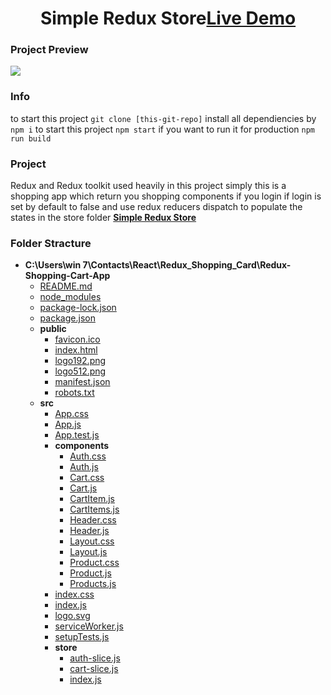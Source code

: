 <h1 align="center">Simple Redux Store<a href="https://storied-blini-e9cb0b.netlify.app/">Live Demo</a></h1>

### Project Preview

![](https://i.ibb.co/qYPZx65/storied-blini-e9cb0b-netlify-app.jpg)

### Info

to start this project `git clone [this-git-repo]`
install all dependiencies by `npm i`
to start this project `npm start`
if you want to run it for production `npm run build`

### Project

Redux and Redux toolkit used heavily in this project simply this is a shopping app which return you shopping components if you login
if login is set by default to false and use redux reducers dispatch to populate the states in the store folder
 __[Simple Redux Store](https://storied-blini-e9cb0b.netlify.app/)__

### Folder Stracture
- __C:\\Users\\win 7\\Contacts\\React\\Redux\_Shopping\_Card\\Redux\-Shopping\-Cart\-App__
   - [README.md](README.md)
   - [node\_modules](node_modules)
   - [package\-lock.json](package-lock.json)
   - [package.json](package.json)
   - __public__
     - [favicon.ico](public/favicon.ico)
     - [index.html](public/index.html)
     - [logo192.png](public/logo192.png)
     - [logo512.png](public/logo512.png)
     - [manifest.json](public/manifest.json)
     - [robots.txt](public/robots.txt)
   - __src__
     - [App.css](src/App.css)
     - [App.js](src/App.js)
     - [App.test.js](src/App.test.js)
     - __components__
       - [Auth.css](src/components/Auth.css)
       - [Auth.js](src/components/Auth.js)
       - [Cart.css](src/components/Cart.css)
       - [Cart.js](src/components/Cart.js)
       - [CartItem.js](src/components/CartItem.js)
       - [CartItems.js](src/components/CartItems.js)
       - [Header.css](src/components/Header.css)
       - [Header.js](src/components/Header.js)
       - [Layout.css](src/components/Layout.css)
       - [Layout.js](src/components/Layout.js)
       - [Product.css](src/components/Product.css)
       - [Product.js](src/components/Product.js)
       - [Products.js](src/components/Products.js)
     - [index.css](src/index.css)
     - [index.js](src/index.js)
     - [logo.svg](src/logo.svg)
     - [serviceWorker.js](src/serviceWorker.js)
     - [setupTests.js](src/setupTests.js)
     - __store__
       - [auth\-slice.js](src/store/auth-slice.js)
       - [cart\-slice.js](src/store/cart-slice.js)
       - [index.js](src/store/index.js)

